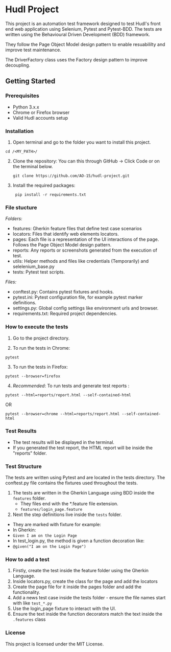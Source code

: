 # Hudl Project

This project is an automation test framework designed to test Hudl's front end web application using Selenium, Pytest and Pytest-BDD. The tests are written using the Behavioural Driven Development (BDD) framework. 

They follow the Page Object Model design pattern to enable resuabililty and improve test maintenance. 

The DriverFactory class uses the Factory design pattern to improve decoupling.


## Getting Started

### Prerequisites

- Python 3.x.x
- Chrome or Firefox browser
- Valid Hudl accounts setup

### Installation

1. Open terminal and go to the folder you want to install this project.

`cd /<MY_PATH>/`

2. Clone the repository:
   You can this through GitHub -> Click Code or on the terminal below.

   ```
   git clone https://github.com/AO-15/hudl-project.git
   ```

3. Install the required packages:
   ```
    pip install -r requirements.txt
   ```

### File stucture

_Folders:_

- features: Gherkin feature files that define test case scenarios
- locators: Files that identify web elements locators.
- pages: Each file is a representation of the UI interactions of the page. Follows the Page Object Model design pattern.
- reports: Any reports or screenshots generated from the execution of test.
- utils: Helper methods and files like credentials (Temporarily) and selelenium_base.py
- tests: Pytest test scripts.

_Files:_

- conftest.py: Contains pytest fixtures and hooks.
- pytest.ini: Pytest configuration file, for example pytest marker definitions.
- settings.py: Global config settings like environment urls and browser.
- requirements.txt: Required project dependencies.

### How to execute the tests

1.  Go to the project directory.

2.  To run the tests in Chrome:

```
pytest
```

3. To run the tests in Firefox:

```
pytest --browser=firefox
```

4. _Recommended_: To run tests and generate test reports :

```
pytest --html=reports/report.html --self-contained-html
```

OR

```
pytest --browser=chrome --html=reports/report.html --self-contained-html
```

### Test Results

- The test results will be displayed in the terminal.
- If you generated the test report, the HTML report will be inside the "reports" folder.

### Test Structure

The tests are written using Pytest and are located in the tests directory. The conftest.py file contains the fixtures used throughout the tests.

1. The tests are written in the Gherkin Language using BDD inside the `features` folder.
   - They files end with the \*.feature file extension.
   - `features/login_page.feature`
2. Next the step definitions live inside the `tests` folder.

- They are marked with fixture for example:
-  In Gherkin:
- `Given I am on the Login Page`
- In test_login.py, the method is given a function decoration like:
- `@given("I am on the Login Page")`

### How to add a test

1. Firstly, create the test inside the feature folder using the Gherkin Language.
2. Inside locators.py, create the class for the page and add the locators
3. Create the page file for it inside the pages folder and add the functionality.
4. Add a news test case inside the tests folder - ensure the file names start with like `test_*.py`
5. Use the login_page fixture to interact with the UI.
6. Ensure the text inside the function decorators match the text inside the `.features` class

### License
This project is licensed under the MIT License.

